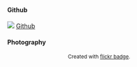 #### Github

![]({{site.baseurl}}/https://assets-cdn.github.com/images/modules/logos_page/GitHub-Mark.png) [Github](https://github.com/Leiliu1)

#### Photography

<style type="text/css"> 
.flickr_badge_image {margin:0px;display:inline;}
.flickr_badge_image img {border: 0px solid #666666 !important; padding:1px; margin:2px;}
#flickr_badge_wrapper {width:420px;text-align:left}
</style><div id="flickr_badge_wrapper"><script type="text/javascript" src="https://www.flickr.com/badge_code_v2.gne?count=5&display=latest&size=s&layout=x&source=user&user=40853395@N02"></script><center><small>Created with <a href="http://www.flickrbadge.com">flickr badge</a>.</small></center></div>

